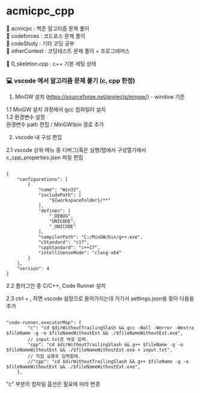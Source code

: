 # acmicpc_cpp

📁 acmicpc  : 백준 알고리즘 문제 풀이    
📁 codeforces : 코드포스 문제 풀이    
📁 codeStudy : 기타 코딩 공부    
📁 otherContest : 코딩테스트 문제 풀이 + 프로그래머스    

📝 0_skeleton.cpp : c++ 기본 세팅 상태

### 💻 vscode 에서 알고리즘 문제 풀기 (c, cpp 한정)
1. MinGW 설치 (https://sourceforge.net/projects/mingw/) - window 기준

1.1 MinGW 설치 과정에서 gcc 컴파일러 설치    
1.2 환경변수 설정    
	환경변수 path 편집 / MinGW\bin 경로 추가

2. vscode 내 구성 편집

2.1 vscode 상위 메뉴 중 디버그(혹은 실행)탭에서 구성열기에서 c_cpp_properties.json 파일 편집

<pre><code>
{ 
	"configurations": [
		{ 
			"name": "Win32", 
			"includePath": [
				"${workspaceFolder}/**" 
			], 
			"defines": [ 
				"_DEBUG", 
				"UNICODE", 
				"_UNICODE" 
			], 
			"compilerPath": "C:/MinGW/bin/g++.exe", 
			"cStandard": "c17", 
			"cppStandard": "c++17", 
			"intelliSenseMode": "clang-x64" 
		} 
	], 
	"version": 4 
}
</code></pre>

2.2 플러그인 중 C/C++, Code Runner 설치

2.3 ctrl + , 하면 vscode 설정으로 들어가지는데 거기서 settings.json을 찾아 다음을 추가
<pre><code>
"code-runner.executorMap": {
        "c": "cd $dirWithoutTrailingSlash && gcc -Wall -Werror -Wextra $fileName -g -o $fileNameWithoutExt && ./$fileNameWithoutExt.exe", 
        // input.txt로 바로 입력. 
        "cpp": "cd $dirWithoutTrailingSlash && g++ $fileName -g -o $fileNameWithoutExt && ./$fileNameWithoutExt.exe < input.txt", 
        // 직접 실행후 입력할때. 
        //"cpp": "cd $dirWithoutTrailingSlash && g++ $fileName -g -o $fileNameWithoutExt && ./$fileNameWithoutExt.exe", 
    }, 
</code></pre>
"c" 부분의 컴파일 옵션은 필요에 따라 변경
